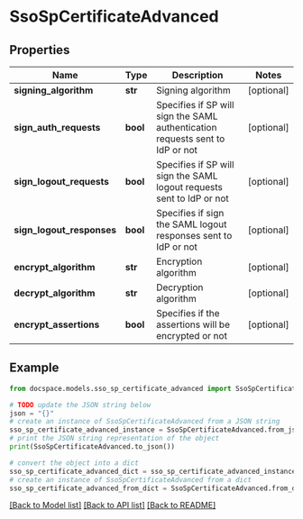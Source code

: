 # SsoSpCertificateAdvanced


## Properties

Name | Type | Description | Notes
------------ | ------------- | ------------- | -------------
**signing_algorithm** | **str** | Signing algorithm | [optional] 
**sign_auth_requests** | **bool** | Specifies if SP will sign the SAML authentication requests sent to IdP or not | [optional] 
**sign_logout_requests** | **bool** | Specifies if SP will sign the SAML logout requests sent to IdP or not | [optional] 
**sign_logout_responses** | **bool** | Specifies if sign the SAML logout responses sent to IdP or not | [optional] 
**encrypt_algorithm** | **str** | Encryption algorithm | [optional] 
**decrypt_algorithm** | **str** | Decryption algorithm | [optional] 
**encrypt_assertions** | **bool** | Specifies if the assertions will be encrypted or not | [optional] 

## Example

```python
from docspace.models.sso_sp_certificate_advanced import SsoSpCertificateAdvanced

# TODO update the JSON string below
json = "{}"
# create an instance of SsoSpCertificateAdvanced from a JSON string
sso_sp_certificate_advanced_instance = SsoSpCertificateAdvanced.from_json(json)
# print the JSON string representation of the object
print(SsoSpCertificateAdvanced.to_json())

# convert the object into a dict
sso_sp_certificate_advanced_dict = sso_sp_certificate_advanced_instance.to_dict()
# create an instance of SsoSpCertificateAdvanced from a dict
sso_sp_certificate_advanced_from_dict = SsoSpCertificateAdvanced.from_dict(sso_sp_certificate_advanced_dict)
```
[[Back to Model list]](../README.md#documentation-for-models) [[Back to API list]](../README.md#documentation-for-api-endpoints) [[Back to README]](../README.md)


